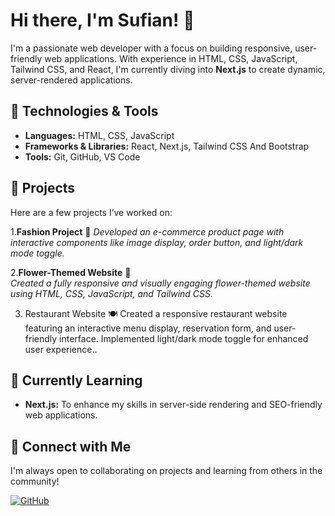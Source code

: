 # Hi there, I'm Sufian! 👋

I'm a passionate web developer with a focus on building responsive, user-friendly web applications. With experience in HTML, CSS, JavaScript, Tailwind CSS, and React, I'm currently diving into **Next.js** to create dynamic, server-rendered applications.

## 🔧 Technologies & Tools
- **Languages:** HTML, CSS, JavaScript
- **Frameworks & Libraries:** React, Next.js, Tailwind CSS And Bootstrap
- **Tools:** Git, GitHub, VS Code

## 🌸 Projects
Here are a few projects I’ve worked on:

 1.**Fashion Project** 👗
    *Developed an e-commerce product page with interactive components like image display, order button, and light/dark mode toggle.*

2.**Flower-Themed Website** 🌼  
*Created a fully responsive and visually engaging flower-themed website using HTML, CSS, JavaScript, and Tailwind CSS.*

3. Restaurant Website 🍽️
Created a responsive restaurant website featuring an interactive menu display, reservation form, and user-friendly interface. Implemented light/dark mode toggle for enhanced user experience.. 
## 🌱 Currently Learning
- **Next.js:** To enhance my skills in server-side rendering and SEO-friendly web applications.
  
## 🤝 Connect with Me
I'm always open to collaborating on projects and learning from others in the community! 

[![GitHub](https://img.shields.io/badge/GitHub-Profile-blue?logo=github&style=for-the-badge)](https://github.com/abu-sufian-24)
